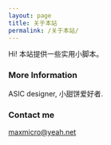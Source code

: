 ```yaml
---
layout: page
title: 关于本站
permalink: /关于本站/
---
```


Hi!
本站提供一些实用小脚本。

### More Information

ASIC designer, 小甜饼爱好者.

### Contact me

[maxmicro@yeah.net](mailto:maxmicro@yeah.net)
